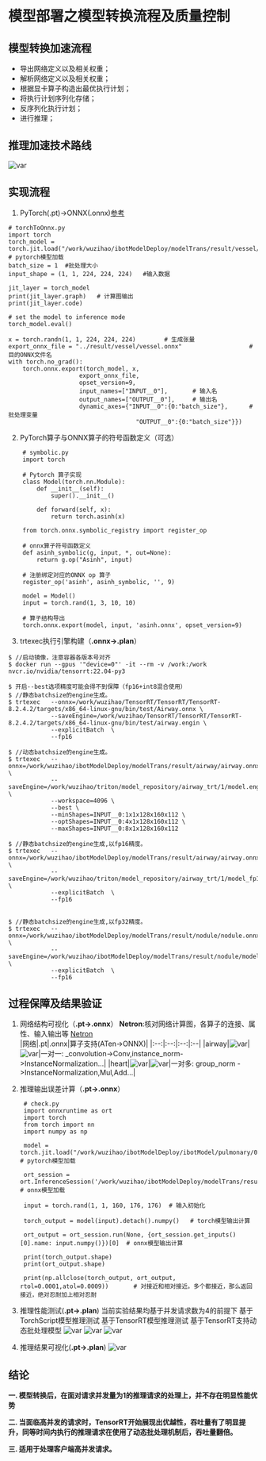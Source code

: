 # 模型部署之模型转换流程及质量控制


## 模型转换加速流程
* 导出网络定义以及相关权重；  
* 解析网络定义以及相关权重；  
* 根据显卡算子构造出最优执行计划；  
* 将执行计划序列化存储；  
* 反序列化执行计划；  
* 进行推理；  


## 推理加速技术路线
![var](./pic/plan.jpg)


## 实现流程

1. PyTorch(.pt)->ONNX(.onnx)[参考](Pytorch%E5%AF%BC%E5%87%BAONNX.md)
```
# torchToOnnx.py
import torch
torch_model = torch.jit.load("/work/wuzihao/ibotModelDeploy/modelTrans/result/vessel/model.pt") # pytorch模型加载
batch_size = 1  #批处理大小
input_shape = (1, 1, 224, 224, 224)   #输入数据

jit_layer = torch_model
print(jit_layer.graph)   # 计算图输出
print(jit_layer.code) 

# set the model to inference mode
torch_model.eval()

x = torch.randn(1, 1, 224, 224, 224)		# 生成张量
export_onnx_file = "../result/vessel/vessel.onnx"					# 目的ONNX文件名
with torch.no_grad(): 
    torch.onnx.export(torch_model, x,
                    export_onnx_file,
                    opset_version=9, 
                    input_names=["INPUT__0"],		# 输入名
                    output_names=["OUTPUT__0"],	    # 输出名
                    dynamic_axes={"INPUT__0":{0:"batch_size"},		# 批处理变量
                                    "OUTPUT__0":{0:"batch_size"}})
```

2. PyTorch算子与ONNX算子的符号函数定义（可选）
```
    # symbolic.py
    import torch 

    # Pytorch 算子实现
    class Model(torch.nn.Module): 
        def __init__(self): 
            super().__init__() 
    
        def forward(self, x): 
            return torch.asinh(x) 
    
    from torch.onnx.symbolic_registry import register_op 

    # onnx算子符号函数定义
    def asinh_symbolic(g, input, *, out=None): 
        return g.op("Asinh", input) 
    
    # 注册绑定对应的ONNX op 算子
    register_op('asinh', asinh_symbolic, '', 9) 
    
    model = Model() 
    input = torch.rand(1, 3, 10, 10) 
    
    # 算子结构导出
    torch.onnx.export(model, input, 'asinh.onnx', opset_version=9) 
```


3. trtexec执行引擎构建（__.onnx->.plan__）
```使用TensorRT官方容器提供的trtexec引擎构建工具（__在执行推理的GPU上进行构建__）
$ //启动镜像，注意容器各版本号对齐
$ docker run --gpus '"device=0"' -it --rm -v /work:/work nvcr.io/nvidia/tensorrt:22.04-py3

$ 开启--best选项精度可能会得不到保障（fp16+int8混合使用）
$ //静态batchsize的engine生成。
$ trtexec   --onnx=/work/wuzihao/TensorRT/TensorRT/TensorRT-8.2.4.2/targets/x86_64-linux-gnu/bin/test/Airway.onnx \
            --saveEngine=/work/wuzihao/TensorRT/TensorRT/TensorRT-8.2.4.2/targets/x86_64-linux-gnu/bin/test/airway.engin \
            --explicitBatch  \
            --fp16 

$ //动态batchsize的engine生成。
$ trtexec   --onnx=/work/wuzihao/ibotModelDeploy/modelTrans/result/airway/airway.onnx \
            --saveEngine=/work/wuzihao/triton/model_repository/airway_trt/1/model.engin \
            --workspace=4096 \
            --best \
            --minShapes=INPUT__0:1x1x128x160x112 \
            --optShapes=INPUT__0:4x1x128x160x112 \
            --maxShapes=INPUT__0:8x1x128x160x112 

$ //静态batchsize的engine生成,以fp16精度。
$ trtexec   --onnx=/work/wuzihao/ibotModelDeploy/modelTrans/result/airway/airway.onnx \
            --saveEngine=/work/wuzihao/triton/model_repository/airway_trt/1/model_fp16.trt \
            --explicitBatch  \
            --fp16 


$ //静态batchsize的engine生成,以fp32精度。
$ trtexec   --onnx=/work/wuzihao/ibotModelDeploy/modelTrans/result/nodule/nodule.onnx \
            --saveEngine=/work/wuzihao/ibotModelDeploy/modelTrans/result/nodule/model_fp16.trt \
            --explicitBatch  \
            --fp16 

```

## 过程保障及结果验证

1. 网络结构可视化（__.pt->.onnx__）
   __Netron__:核对网络计算图，各算子的连接、属性、输入输出等 [Netron](https://netron.app/)  
    |网络|.pt|.onnx|算子支持(ATen->ONNX)|
    |:--:|:--:|:--:|:--|
    |airway|![var](./pic/airway_pt.png)|![var](./pic/airway_onnx.png)|一对一:   _convolution->Conv,instance_norm->InstanceNormalization...|
    |heart|![var](./pic/heart_pt.png)|![var](./pic/heart_onnx.png)|一对多: group_norm ->InstanceNormalization,Mul,Add...|
2. 推理输出误差计算（__.pt->.onnx__）
   ```
    # check.py
    import onnxruntime as ort
    import torch
    from torch import nn
    import numpy as np

    model = torch.jit.load("/work/wuzihao/ibotModelDeploy/ibotModel/pulmonary/0.1/heart/1/model.pt") # pytorch模型加载

    ort_session = ort.InferenceSession('/work/wuzihao/ibotModelDeploy/modelTrans/result/heart/heart.onnx') # onnx模型加载

    input = torch.rand(1, 1, 160, 176, 176)  # 输入初始化

    torch_output = model(input).detach().numpy()   # torch模型输出计算

    ort_output = ort_session.run(None, {ort_session.get_inputs()[0].name: input.numpy()})[0]  # onnx模型输出计算

    print(torch_output.shape)
    print(ort_output.shape)

    print(np.allclose(torch_output, ort_output, rtol=0.0001,atol=0.0009))       # 对接近和相对接近。多个都接近，那么返回接近，绝对忍耐加上相对忍耐
   ```


3. 推理性能测试(__.pt->.plan__)
   当前实验结果均基于并发请求数为4的前提下
   基于TorchScript模型推理测试
   基于TensorRT模型推理测试
   基于TensorRT支持动态批处理模型
   ![var](./pic/com.png)
   ![var](./pic/con1.png)
   ![var](./pic/con4.png)

4. 推理结果可视化(__.pt->.plan__)
   ![var](./pic/Result.png)
   

## 结论
__一. 模型转换后，在面对请求并发量为1的推理请求的处理上，并不存在明显性能优势__

__二. 当面临高并发的请求时，TensorRT开始展现出优越性，吞吐量有了明显提升，同等时间内执行的推理请求在使用了动态批处理机制后，吞吐量翻倍。__

__三. 适用于处理客户端高并发请求。__
